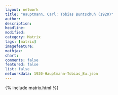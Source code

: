 ```yaml
---
layout: network
title: "Hauptmann, Carl: Tobias Buntschuh (1920)"
author:
description:
headline:
modified:
category: Matrix
tags: [matrix]
imagefeature: 
mathjax: 
chart: 
comments: false
featured: false
list: false
networkdata: 1920-Hauptmann-Tobias_Bu.json
---
```

{% include matrix.html %}
